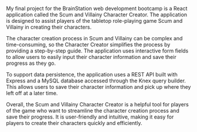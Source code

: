 My final project for the BrainStation web development bootcamp is a React application called the Scum and Villainy Character Creator. The application is designed to assist players of the tabletop role-playing game Scum and Villainy in creating their characters.

The character creation process in Scum and Villainy can be complex and time-consuming, so the Character Creator simplifies the process by providing a step-by-step guide. The application uses interactive form fields to allow users to easily input their character information and save their progress as they go.

To support data persistence, the application uses a REST API built with Express and a MySQL database accessed through the Knex query builder. This allows users to save their character information and pick up where they left off at a later time.

Overall, the Scum and Villainy Character Creator is a helpful tool for players of the game who want to streamline the character creation process and save their progress. It is user-friendly and intuitive, making it easy for players to create their characters quickly and efficiently.
